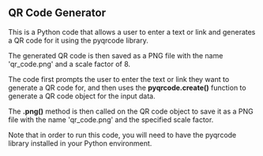 ## QR Code Generator

This is a Python code that allows a user to enter a text or link and generates a QR code for it using the pyqrcode library. 

The generated QR code is then saved as a PNG file with the name 'qr_code.png' and a scale factor of 8.

The code first prompts the user to enter the text or link they want to generate a QR code for, and then uses the **pyqrcode.create()** function to generate a QR code object for the input data. 

The **.png()** method is then called on the QR code object to save it as a PNG file with the name 'qr_code.png' and the specified scale factor.

Note that in order to run this code, you will need to have the pyqrcode library installed in your Python environment.